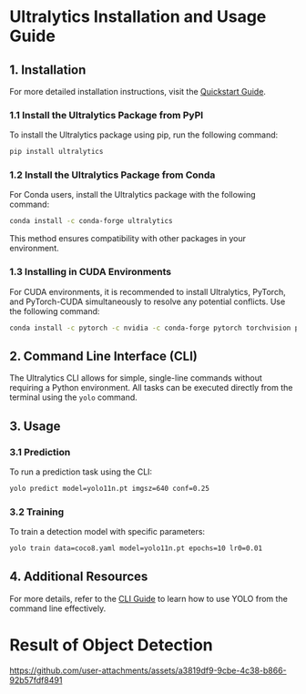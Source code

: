 # Ultralytics Installation and Usage Guide
## 1. Installation
For more detailed installation instructions, visit the [Quickstart Guide](https://docs.ultralytics.com/quickstart/#understanding-settings).
### 1.1 Install the Ultralytics Package from PyPI
To install the Ultralytics package using pip, run the following command:
```bash
pip install ultralytics
```
### 1.2 Install the Ultralytics Package from Conda
For Conda users, install the Ultralytics package with the following command:
```bash
conda install -c conda-forge ultralytics
```
This method ensures compatibility with other packages in your environment.
### 1.3 Installing in CUDA Environments
For CUDA environments, it is recommended to install Ultralytics, PyTorch, and PyTorch-CUDA simultaneously to resolve any potential conflicts. Use the following command:
```bash
conda install -c pytorch -c nvidia -c conda-forge pytorch torchvision pytorch-cuda=11.8 ultralytics
```
## 2. Command Line Interface (CLI)
The Ultralytics CLI allows for simple, single-line commands without requiring a Python environment. All tasks can be executed directly from the terminal using the `yolo` command.
## 3. Usage
### 3.1 Prediction
To run a prediction task using the CLI:
```bash
yolo predict model=yolo11n.pt imgsz=640 conf=0.25
```
### 3.2 Training
To train a detection model with specific parameters:
```bash
yolo train data=coco8.yaml model=yolo11n.pt epochs=10 lr0=0.01
```
## 4. Additional Resources
For more details, refer to the [CLI Guide](https://docs.ultralytics.com/cli) to learn how to use YOLO from the command line effectively.

# Result of Object Detection
https://github.com/user-attachments/assets/a3819df9-9cbe-4c38-b866-92b57fdf8491

